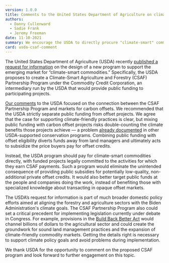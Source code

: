 ```yaml
---
version: 1.0.0
title: Comments to the United States Department of Agriculture on climate-smart commodity markets
authors:
  - Danny Cullenward
  - Sadie Frank
  - Jeremy Freeman
date: 11-10-2021
summary: We encourage the USDA to directly procure "climate-smart" commodities instead of subsidizing carbon offsets.
card: usda-csaf-comment
---
```


The United States Department of Agriculture (USDA) recently [published a request for information](https://www.federalregister.gov/documents/2021/09/30/2021-21368/climate-smart-agriculture-and-forestry-partnership-program) on the design of a new program to support the emerging market for “climate-smart commodities.” Specifically, the USDA proposes to create a Climate-Smart Agriculture and Forestry (CSAF) Partnership Program under the Commodity Credit Corporation, an intermediary run by the USDA that would provide public funding to participating projects.

[Our comments](https://files.carbonplan.org/USDA-CSAF-Comment-Letter-11-01-21.pdf) to the USDA focused on the connection between the CSAF Partnership Program and markets for carbon offsets. We recommended that the USDA strictly separate public funding from offset projects. We agree that the case for supporting climate-friendly practices is clear, but mixing public funding with carbon offset projects risks double-counting the climate benefits those projects achieve — a problem [already documented](https://www.bloomberg.com/news/features/2020-12-17/the-real-trees-delivering-fake-climate-progress-for-corporate-america) in other USDA-supported conservation programs. Combining public funding with offset eligibility diverts funds away from land managers and ultimately acts to subsidize the price buyers pay for offset credits.

Instead, the USDA program should pay for climate-smart commodities directly, with funded projects legally committed to the activities for which they earn CSAF payments. Such a program would eliminate the unintended consequence of providing public subsidies for potentially low-quality, non-additional private offset credits. It would also better target public funds at the people and companies doing the work, instead of benefiting those with specialized knowledge about transacting in opaque offset markets.

The USDA’s request for information is part of much broader domestic policy efforts aimed at aligning the forestry and agriculture sectors with the Biden Administration's climate goals. The CSAF Partnership Program also could set a critical precedent for implementing legislation currently under debate in Congress. For example, provisions in the [Build Back Better Act](https://agriculture.house.gov/uploadedfiles/house_agriculture_build_back_better_act_provisions_.pdf) would channel billions of dollars to the agricultural sector and could create the groundwork for sound land management practices and the expansion of climate-friendly commodity markets. Getting the details right is necessary to support climate policy goals and avoid problems during implementation.

We thank USDA for the opportunity to comment on the proposed CSAF program and look forward to further engagement on this topic.
